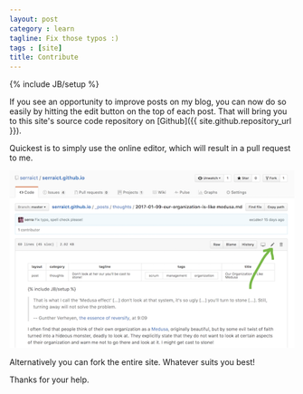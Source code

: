 ```yaml
---
layout: post
category : learn
tagline: Fix those typos :)
tags : [site]
title: Contribute
---
```


{% include JB/setup %}

If you see an opportunity to improve posts on my blog,
you can now do so easily by hitting the 
<i class="fa fa-pencil"></i> edit button on the top of each post.
That will bring you to this site's source code repository on 
[Github]({{ site.github.repository_url }}).

Quickest is to simply use the online editor, which will result in a pull request to me.

![Github's online editor](/assets/img/blog/github_editor.png)

Alternatively you can fork the entire site. Whatever suits you best!

Thanks for your help.
